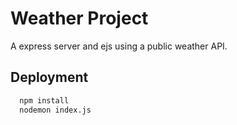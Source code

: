 # Weather Project

A express server and ejs using a public weather API.

## Deployment

```bash
  npm install
  nodemon index.js
```
